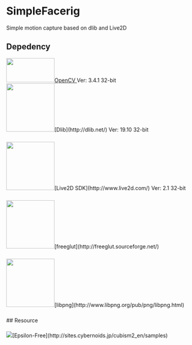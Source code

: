 # SimpleFacerig
Simple motion capture based on dlib and Live2D
## Depedency
<div vertical-align="middle" line-height="64px">
  <span>
    <a href="https://opencv.org/">
      <img src="https://opencv.org/assets/theme/logo.png" width="128px" height="64px">OpenCV
    </a> Ver: 3.4.1 32-bit
  </span>
</div>
<div style="vertical-align:middle;line-height:64px;"><img src="http://dlib.net/dlib-logo.png" width="128px" maxHeight="64px">[Dlib](http://dlib.net/) Ver: 19.10 32-bit</div>
<div style="vertical-align:middle;line-height:64px;"><img src="http://www.live2d.com/wp/wp-content/themes/Live2Dv3/images/logo.png" width="128px" maxHeight="64px">[Live2D SDK](http://www.live2d.com/) Ver: 2.1 32-bit</div>
<div style="vertical-align:middle;line-height:64px;"><img src="http://freeglut.sourceforge.net/images/freeglut_logo.png" width="128px" maxHeight="64px">[freeglut](http://freeglut.sourceforge.net/)</div>
<div style="vertical-align:middle;line-height:64px;"><img src="http://www.libpng.org/pub/png/img_png/libpng-88x31.png" width="128px" maxHeight="64px">[libpng](http://www.libpng.org/pub/png/libpng.html)</div>
## Resource
<div style="vertical-align:middle;line-height:64px;"><img src="http://sites.cybernoids.jp/cubism2_en/_/rsrc/1456455454761/samples/epsillon.png" maxWidth="64px" maxHeight="64px">[Epsilon-Free](http://sites.cybernoids.jp/cubism2_en/samples)</div>

